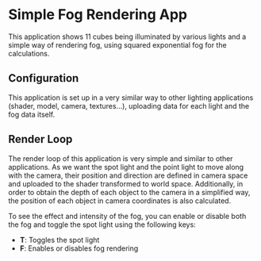 # Simple Fog Rendering App
This application shows 11 cubes being illuminated by various lights and a simple way of rendering fog, using squared exponential fog for the calculations.

## Configuration
This application is set up in a very similar way to other lighting applications (shader, model, camera, textures...), uploading data for each light and the fog data itself.

## Render Loop
The render loop of this application is very simple and similar to other applications. As we want the spot light and the point light to move along with the camera, their position and direction are defined in camera space and uploaded to the shader transformed to world space. Additionally, in order to obtain the depth of each object to the camera in a simplified way, the position of each object in camera coordinates is also calculated.

To see the effect and intensity of the fog, you can enable or disable both the fog and toggle the spot light using the following keys:

- **T**: Toggles the spot light
- **F**: Enables or disables fog rendering
